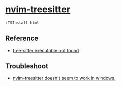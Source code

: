 # [nvim-treesitter](https://github.com/nvim-treesitter/nvim-treesitter)

```sh
:TSInstall html
```

## Reference

- [tree-sitter executable not found](https://github.com/nvim-treesitter/nvim-treesitter/issues/1097)

## Troubleshoot

- [nvim-treesitter doesn't seem to work in windows.](https://github.com/nvim-treesitter/nvim-treesitter/issues/2135)